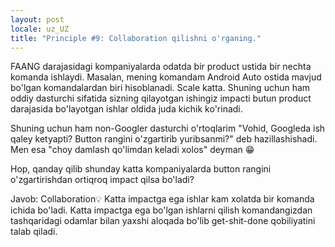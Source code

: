 ```yaml
---
layout: post
locale: uz_UZ
title: "Principle #9: Collaboration qilishni o'rganing."
---
```


FAANG darajasidagi kompaniyalarda odatda bir product ustida bir nechta komanda ishlaydi. Masalan, mening komandam Android Auto ostida mavjud bo'lgan komandalardan biri hisoblanadi. Scale katta. Shuning uchun ham oddiy dasturchi sifatida sizning qilayotgan ishingiz impacti butun product darajasida bo'layotgan ishlar oldida juda kichik ko'rinadi.

Shuning uchun ham non-Googler dasturchi o'rtoqlarim "Vohid, Googleda ish qaley ketyapti? Button rangini o'zgartirib yuribsanmi?" deb hazillashishadi. Men esa "choy damlash qo'limdan keladi xolos" deyman 😁

Hop, qanday qilib shunday katta kompaniyalarda button rangini o'zgartirishdan ortiqroq impact qilsa bo'ladi?

Javob: Collaboration💡 Katta impactga ega ishlar kam xolatda bir komanda ichida bo'ladi. Katta impactga ega bo'lgan ishlarni qilish komandangizdan tashqaridagi odamlar bilan yaxshi aloqada bo'lib get-shit-done qobiliyatini talab qiladi.